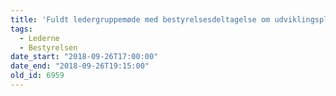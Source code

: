 ```yaml
---
title: 'Fuldt ledergruppemøde med bestyrelsesdeltagelse om udviklingsplan'
tags:
  - Lederne
  - Bestyrelsen
date_start: "2018-09-26T17:00:00"
date_end: "2018-09-26T19:15:00"
old_id: 6959
---
```

